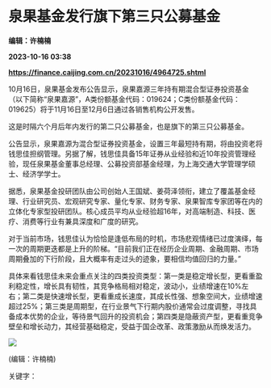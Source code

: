 # 泉果基金发行旗下第三只公募基金
**编辑：许楠楠**

**2023-10-16 03:38**

**https://finance.caijing.com.cn/20231016/4964725.shtml**

10月16日，泉果基金发布公告显示，泉果嘉源三年持有期混合型证券投资基金（以下简称“泉果嘉源”，A类份额基金代码：019624；C类份额基金代码：019625）将于11月16日至12月6日通过各销售机构公开发售。

这是时隔六个月后年内发行的第二只公募基金，也是旗下的第三只公募基金。

公告显示，泉果嘉源为混合型证券投资基金，设置三年最短持有期，将由投资老将钱思佳担纲管理。另据了解，钱思佳具备15年证券从业经验和近10年投资管理经验，现任泉果基金董事总经理、公募投资部基金经理，为上海交通大学管理学硕士、经济学学士。

据悉，泉果基金投研团队由公司创始人王国斌、姜荷泽领衔，建立了覆盖基金经理、行业研究员、宏观研究专家、量化专家、财务专家、泉果智库专家团等在内的立体化专家型投研团队。核心成员平均从业经验超16年，对高端制造、科技、医疗、消费等行业有兼具深度和广度的研究。

对于当前市场，钱思佳认为恰恰是逢低布局的时机，市场悲观情绪已过度演绎，每一次的周期更迭都是上升的阶梯。“目前我们正在经历企业周期、金融周期、市场周期叠加的下行阶段，且大概率有走过头的迹象，要相信均值回归的力量。”

具体来看钱思佳未来会重点关注的四类投资类型：第一类是稳定增长型，更看重盈利稳定性，增长具有韧性，其竞争格局相对稳定，波动小，业绩增速在10%左右；第二类是快速增长型，更看重成长速度，其成长性强、想象空间大，业绩增速超过25%；第三类是周期型，在行业景气下行期内股价通常会过度调整，寻找具备成本优势的企业，等待景气回升的投资机会；第四类是隐蔽资产型，更看重竞争壁垒和增长动力，其经营基础稳定，受益于国企改革、政策激励从而焕发活力。

![](https://tx1.cdn.caijing.com.cn/2014-03-27/114048455.jpg)

(编辑：许楠楠)

关键字：